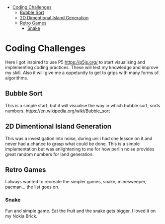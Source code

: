 - [Coding Challenges](#coding-challenges)
  - [Bubble Sort](#bubble-sort)
  - [2D Dimentional Island Generation](#2d-dimentional-island-generation)
  - [Retro Games](#retro-games)
    - [Snake](#snake)

# Coding Challenges
Here I got inspired to use P5 https://p5js.org/ to start visualising and implementing coding practices. These will test my knowledge and improve my skill. Also it will give me a oppetunity to get to grips with many forms of algorithms.

## Bubble Sort
This is a simple start, but it will visualise the way in which bubble sort, sorts numbers. https://en.wikipedia.org/wiki/Bubble_sort  

## 2D Dimentional Island Generation
This was a investigation into noise, during uni i had one lesson on it and never had a chance to grasp what could be done. This is a simple implementation but was enlightening to me for how perlin noise provides great random numbers for land generation.

## Retro Games
I always wanted to recreate the simpler games, snake, minesweeper, pacman... the list goes on.

### Snake
Fun and simple game. Eat the fruit and the snake gets bigger. I loved it on my Nokia Brick.